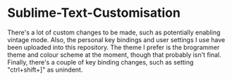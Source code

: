 # Sublime-Text-Customisation

There's a lot of custom changes to be made, such as potentially enabling vintage mode.
Also, the personal key bindings and user settings I use have been uploaded into this repository.
The theme I prefer is the brogrammer theme and colour scheme at the moment, though that probably isn't final.
Finally, there's a couple of key binding changes, such as setting "ctrl+shift+]" as unindent.
